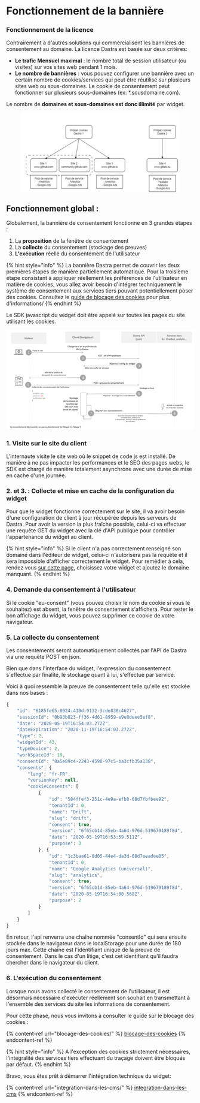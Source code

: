 # Fonctionnement de la bannière

### Fonctionnement de la licence&#x20;

Contrairement à d'autres solutions qui commercialisent les bannières de consentement au domaine. La licence Dastra est basée sur deux critères:&#x20;

* **Le trafic Mensuel maximal** : le nombre total de session utilisateur (ou visites) sur vos sites web pendant 1 mois.
* **Le nombre de bannières** : vous pouvez configurer une bannière avec un certain nombre de cookies/services qui peut être réutilisé sur plusieurs sites web ou sous-domaines. Le cookie de consentement peut fonctionner sur plusieurs sous-domaines (ex: \*.sousdomaine.com).

Le nombre de **domaines et sous-domaines est donc illimité** par widget.

<figure><img src="../../../.gitbook/assets/image (1) (1) (1) (1).png" alt=""><figcaption></figcaption></figure>

## Fonctionnement global :

Globalement, la bannière de consentement fonctionne en 3 grandes étapes :

1. La **proposition** de la fenêtre de consentement
2. La **collecte** du consentement (stockage des preuves)
3. **L'exécution** réelle du consentement de l'utilisateur

{% hint style="info" %}
La bannière Dastra permet de couvrir les deux premières étapes de manière partiellement automatique. Pour la troisième étape consistant à appliquer réellement les préférences de l'utilisateur en matière de cookies, vous allez avoir besoin d'intégrer techniquement le système de consentement aux services tiers pouvant potentiellement poser des cookies. Consultez le [guide de blocage des cookies](blocage-des-cookies/) pour plus d'informations/
{% endhint %}

Le SDK javascript du widget doit être appelé sur toutes les pages du site utilisant les cookies.

![Schéma de fonctionnement global du widget de consentement des cookies](../../../.gitbook/assets/cookie-consent.png)



### 1. Visite sur le site du client

L'internaute visite le site web où le snippet de code js est installé. De manière à ne pas impacter les performances et le SEO des pages webs, le SDK est chargé de manière totalement asynchrone avec une durée de mise en cache d'une journée.

### 2. et 3. : Collecte et mise en cache de la configuration du widget

Pour que le widget fonctionne correctement sur le site, il va avoir besoin d'une configuration de client à jour récupérée depuis les serveurs de Dastra. Pour avoir la version la plus fraîche possible, celui-ci va effectuer une requête GET du widget avec la clé d'API publique pour contrôler l'appartenance du widget au client.

{% hint style="info" %}
Si le client n'a pas correctement renseigné son domaine dans l'éditeur de widget, celui-ci n'autorisera pas la requête et il sera impossible d'afficher correctement le widget. Pour remédier à cela, rendez vous [sur cette page](https://app.dastra.eu/workspace/19/cookie-widget/list), choisissez votre widget et ajoutez le domaine manquant.
{% endhint %}

### 4. Demande du consentement à l'utilisateur

Si le cookie "eu-consent" (vous pouvez choisir le nom du cookie si vous le souhaitez) est absent, la fenêtre de consentement s'affichera. Pour tester le bon affichage du widget, vous pouvez supprimer ce cookie de votre navigateur.&#x20;

### 5. La collecte du consentement

Les consentements seront automatiquement collectés par l'API de Dastra via une requête POST en json.&#x20;

Bien que dans l'interface du widget, l'expression du consentement s'effectue par finalité, le stockage quant à lui, s'effectue par service.

Voici à quoi ressemble la preuve de consentement telle qu'elle est stockée dans nos bases :

```javascript
{
    "id": "6185fe65-0924-410d-9132-3cde838c4627",
    "sessionId": "0b93b823-ff36-4d61-8959-e9e8deee5ef8",
    "date": "2020-05-19T16:54:03.272Z",
    "dateExpiration": "2020-11-19T16:54:03.272Z",
    "type": 2,
    "widgetId": 43,
    "typeDevice": 2,
    "workSpaceId": 19,
    "consentId": "8a5e89c4-2243-4598-97c5-ba3cfb35a138",
    "consents": {
        "lang": "fr-FR",
        "versionKey": null,
        "cookieConsents": [
            {
                "id": "584ffef3-251c-4e9a-efb8-08d7fbfbee92",
                "tenantId": 0,
                "name": "Drift",
                "slug": "drift",
                "consent": true,
                "version": "6f65cb1d-85eb-4a64-976d-519679189f8d",
                "date": "2020-05-19T16:53:59.511Z",
                "purpose": 3
            }, {
                "id": "1c3baa61-0d05-44e4-da3d-08d7eeadee05",
                "tenantId": 0,
                "name": "Google Analytics (universal)",
                "slug": "analytics",
                "consent": true,
                "version": "6f65cb1d-85eb-4a64-976d-519679189f8d",
                "date": "2020-05-19T16:54:00.568Z",
                "purpose": 2
            }
        ]
    }
}
```

&#x20;En retour, l'api renverra une chaîne nommée "consentId" qui sera ensuite stockée dans le navigateur dans le localStorage pour une durée de 180 jours max. Cette chaîne est l'identifiant unique de la preuve de consentement. Dans le cas d'un litige, c'est cet identifiant qu'il faudra chercher dans le navigateur du client.

### 6. L'exécution du consentement

Lorsque nous avons collecté le consentement de l'utilisateur, il est désormais nécessaire d'exécuter réellement son souhait en transmettant à l'ensemble des services du site les informations de consentement.

Pour cette phase, nous vous invitons à consulter le guide sur le blocage des cookies :

{% content-ref url="blocage-des-cookies/" %}
[blocage-des-cookies](blocage-des-cookies/)
{% endcontent-ref %}



{% hint style="info" %}
A l'exception des cookies strictement nécessaires, l'intégralité des services tiers effectuant du traçage doivent être bloqués par défaut.&#x20;
{% endhint %}

Bravo, vous êtes prêt à démarrer l'intégration technique du widget:

{% content-ref url="integration-dans-les-cms/" %}
[integration-dans-les-cms](integration-dans-les-cms/)
{% endcontent-ref %}

